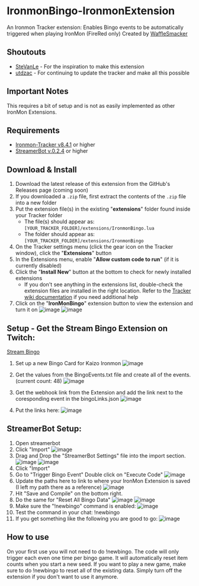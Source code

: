# IronmonBingo-IronmonExtension
An Ironmon Tracker extension: Enables Bingo events to be automatically triggered when playing IronMon (FireRed only)
Created by [WaffleSmacker](https://www.twitch.tv/wafflesmacker)

## Shoutouts
- [SteVanLe](https://www.twitch.tv/stevanle) - For the inspiration to make this extension
- [utdzac](https://www.twitch.tv/utdzac) - For continuing to update the tracker and make all this possible

## Important Notes
This requires a bit of setup and is not as easily implemented as other IronMon Extensions.

## Requirements
- [Ironmon-Tracker v8.4.1](https://github.com/besteon/Ironmon-Tracker) or higher
- [StreamerBot v.0.2.4](https://streamer.bot/api/releases/streamer.bot/latest/download) or higher

## Download & Install
1) Download the latest release of this extension from the GitHub's Releases page (coming soon)
2) If you downloaded a `.zip` file, first extract the contents of the `.zip` file into a new folder
3) Put the extension file(s) in the existing "**extensions**" folder found inside your Tracker folder
   - The file(s) should appear as: `[YOUR_TRACKER_FOLDER]/extensions/IronmonBingo.lua`
   - The folder should appear as: `[YOUR_TRACKER_FOLDER]/extensions/IronmonBingo`
4) On the Tracker settings menu (click the gear icon on the Tracker window), click the "**Extensions**" button
5) In the Extensions menu, enable "**Allow custom code to run**" (if it is currently disabled)
6) Click the "**Install New**" button at the bottom to check for newly installed extensions
   - If you don't see anything in the extensions list, double-check the extension files are installed in the right location. Refer to the [Tracker wiki documentation](https://github.com/besteon/Ironmon-Tracker/wiki/Tracker-Add-ons#install-and-setup-1) if you need additional help
7) Click on the "**IronMonBingo**" extension button to view the extension and turn it on
![image](https://github.com/user-attachments/assets/b51ae62b-04fb-4092-9b85-c3c314d7db6b)
![image](https://github.com/user-attachments/assets/42d4c31f-9af2-471e-9721-ce90878ecedc)

## Setup - Get the Stream Bingo Extension on Twitch:
[Stream Bingo](https://stream-bingo.com/)

1) Set up a new Bingo Card for Kaizo Ironmon
![image](https://github.com/user-attachments/assets/b9a3fab1-29da-4a0d-adce-9adb6ae2207d)

2) Get the values from the BingoEvents.txt file and create all of the events. (current count: 48)
![image](https://github.com/user-attachments/assets/5692d58e-40dc-424a-9323-59a0ad36a04a)
3) Get the webhook link from the Extension and add the link next to the coresponding event in the bingoLinks.json
![image](https://github.com/user-attachments/assets/9cf6d898-3e4b-40b6-a238-50b2d397010c)
4) Put the links here:
![image](https://github.com/user-attachments/assets/e3bf6a99-000d-47ad-8e77-4495c21ef5f7)

## StreamerBot Setup:
1) Open streamerbot
2) Click "Import"
![image](https://github.com/user-attachments/assets/d7661cf2-b8f2-4299-acb6-d981f091e22f)
3) Drag and Drop the "StreamerBot Settings" file into the import section.
![image](https://github.com/user-attachments/assets/349ae504-4692-4f37-88a1-4cafb2a14fa7)
![image](https://github.com/user-attachments/assets/a7357ac7-6a7a-4df7-a290-b26cd7861594)
4) Click "Import"
5) Go to "Trigger Bingo Event" Double click on "Execute Code"
![image](https://github.com/user-attachments/assets/4bcd6f54-e6f7-41b0-b4dc-0d463ab67f79)
6) Update the paths here to link to where your IronMon Extension is saved (I left my path there as a reference)
![image](https://github.com/user-attachments/assets/05e5c15b-fac2-4605-b4de-4905fb188ec1)
7) Hit "Save and Compile" on the bottom right.
8) Do the same for "Reset All Bingo Data"
![image](https://github.com/user-attachments/assets/6f9290d6-7e7c-4e5e-8edd-3eac8039c024)
![image](https://github.com/user-attachments/assets/8f592474-b2a7-41ad-bc2c-21ef52d8ebba)
9) Make sure the "!newbingo" command is enabled:
![image](https://github.com/user-attachments/assets/d1705860-4f9d-41ee-ae64-9c18d46d2bad)
10) Test the command in your chat:  !newbingo
11) If you get something like the following you are good to go:
![image](https://github.com/user-attachments/assets/0f25287c-ae6e-44a8-a759-d4fd1da30455)


## How to use
On your first use you will not need to do !newbingo.
The code will only trigger each even one time per bingo game.  It will automatically reset item counts when you start a new seed.
If you want to play a new game, make sure to do !newbingo to reset all of the existing data.
Simply turn off the extension if you don't want to use it anymore.
